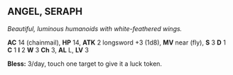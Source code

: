 ## ANGEL, SERAPH

_Beautiful, luminous humanoids with white-feathered wings._

**AC** 14 (chainmail), **HP** 14, **ATK** 2 longsword +3 (1d8), **MV** near (fly), **S** 3 **D** 1 **C** 1 **I** 2 **W** 3 **Ch** 3, **AL** L, **LV** 3

**Bless:** 3/day, touch one target to give it a luck token.

